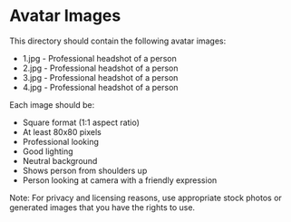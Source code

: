 # Avatar Images

This directory should contain the following avatar images:
- 1.jpg - Professional headshot of a person
- 2.jpg - Professional headshot of a person
- 3.jpg - Professional headshot of a person
- 4.jpg - Professional headshot of a person

Each image should be:
- Square format (1:1 aspect ratio)
- At least 80x80 pixels
- Professional looking
- Good lighting
- Neutral background
- Shows person from shoulders up
- Person looking at camera with a friendly expression

Note: For privacy and licensing reasons, use appropriate stock photos or generated images that you have the rights to use. 